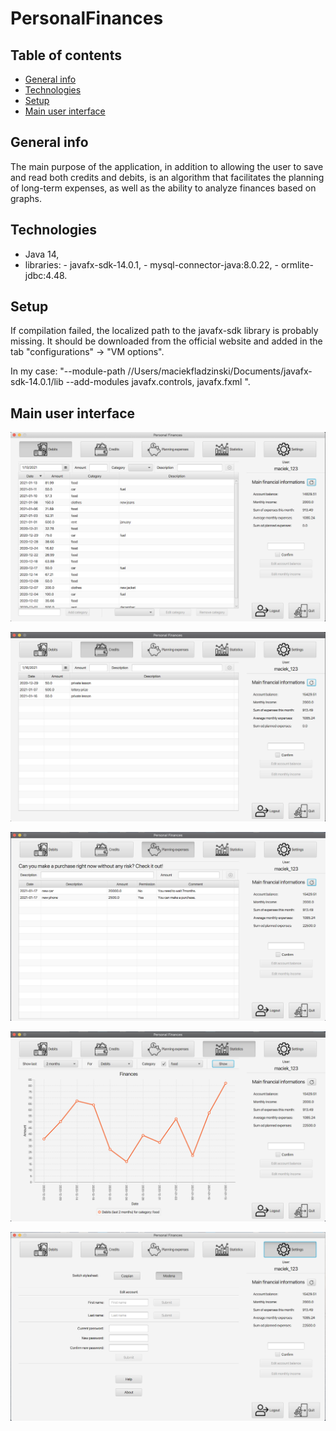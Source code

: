 # PersonalFinances

## Table of contents
* [General info](#general-info)
* [Technologies](#technologies)
* [Setup](#setup)
* [Main user interface](#main-user-interface)

## General info
The main purpose of the application, in addition to allowing the user to save and read both credits and debits, is an algorithm that facilitates the planning of long-term expenses, as well as the ability to analyze finances based on graphs.

## Technologies
* Java 14,
* libraries:
            - javafx-sdk-14.0.1,
            - mysql-connector-java:8.0.22,
            - ormlite-jdbc:4.48.

## Setup
If compilation failed, the localized path to the javafx-sdk library is probably missing. It should be downloaded from the official website and added in the tab "configurations" -> "VM options".

In my case:
"--module-path
//Users/maciekfladzinski/Documents/javafx-sdk-14.0.1/lib
--add-modules
javafx.controls, javafx.fxml ".

## Main user interface
![debits img](https://github.com/MaciejFladzinski/PersonalFinances/blob/master/img%20(UI)/Debits.png "Debits:")

![credits img](https://github.com/MaciejFladzinski/PersonalFinances/blob/master/img%20(UI)/Credits.png "Credits:")

![planning expenses img](https://github.com/MaciejFladzinski/PersonalFinances/blob/master/img%20(UI)/Planning%20expenses.png "Planning expenses:")

![statistics img](https://github.com/MaciejFladzinski/PersonalFinances/blob/master/img%20(UI)/Statistics.png "Statistics:")

![settings img](https://github.com/MaciejFladzinski/PersonalFinances/blob/master/img%20(UI)/Settings.png "Settings:")
